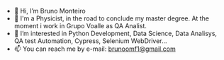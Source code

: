 -  👋 Hi, I’m Bruno Monteiro
-  👀 I'm a Physicist, in the road to conclude my master degree. At the moment i work in Grupo Voalle as QA Analist.
-  🌱 I’m interested in Python Development, Data Science, Data Analisys, QA test Automation, Cypress, Selenium WebDriver...
-  📫 You can reach me by e-mail: brunoomf1@gmail.com 

<!---
brunoomf1/brunoomf1 is a ✨ special ✨ repository because its `README.md` (this file) appears on your GitHub profile.
You can click the Preview link to take a look at your changes.
--->
